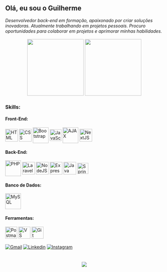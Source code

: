 ## Olá, eu sou o Guilherme
<i>
  Desenvolvedor back-end em formação, apaixonado por criar soluções inovadoras. Atualmente trabalhando em projetos pessoais. Procuro oportunidades para colaborar em projetos e aprimorar minhas habilidades.
</i>
<br>
<br>
<div align = "center">     
  <img height= "180em" src="https://github-readme-stats.vercel.app/api?username=guilherme0112&show_icons=true&theme=dark&include_all_commits=true&count_private=true"/>
  <img height= "180em" src="https://github-readme-stats.vercel.app/api/top-langs/?username=Guilherme0112&layout=compact&langs_count=7&theme=dark"/>     
</div>
<h3>Skills:</h3>
<div>
  <h4>Front-End:</h4>
    <img align="center" width="40" title="HTML" src="https://cdn.jsdelivr.net/gh/devicons/devicon@latest/icons/html5/html5-original.svg" />
    <img align="center" width="40" title="CSS"src="https://cdn.jsdelivr.net/gh/devicons/devicon@latest/icons/css3/css3-original.svg" />    
    <img align="center" width="50" title="Bootstrap" src="https://th.bing.com/th/id/R.7321a5c4e2a5df026a063e326b36bfe9?rik=WMGH49RNFxeF%2bQ&pid=ImgRaw&r=0" />    
    <img align="center" width="37" title="JavaScript" src="https://cdn.jsdelivr.net/gh/devicons/devicon@latest/icons/javascript/javascript-original.svg" />
    <img align="center" width="50" title="AJAX" src="https://upload.wikimedia.org/wikipedia/commons/thumb/a/a1/AJAX_logo_by_gengns.svg/1280px-AJAX_logo_by_gengns.svg.png" />
    <img align="center" width="40" title="NextJS" src="https://cdn.worldvectorlogo.com/logos/next-js.svg" />    
  <h4>Back-End:</h4>
    <img align="center" width="50" title="PHP" src="https://cdn.jsdelivr.net/gh/devicons/devicon@latest/icons/php/php-original.svg" />
    <img align="center" width="40" title="Laravel" src="https://cdn.jsdelivr.net/gh/devicons/devicon@latest/icons/laravel/laravel-original.svg" />
    <img align="center" width="40" title="NodeJS" src="https://cdn-icons-png.flaticon.com/512/5968/5968322.png" />
    <img align="center" width="40" title="Express JS" src="https://seekvectors.com/files/download/234b110fb32958f68f318e13c7a0610e.png" />
    <img align="center" width="40" title="Java" src="https://impactclient.net/img/java-icon.png" />    
    <img align="center" width="35" title="Spring" src="https://cdn.worldvectorlogo.com/logos/spring-3.svg" />   
</div>
<h4>Banco de Dados:</h4>
    <img align="center" width="50" title="MySQL" src="https://cdn.jsdelivr.net/gh/devicons/devicon@latest/icons/mysql/mysql-original-wordmark.svg" />
<h4>Ferramentas:</h4>
  <div>
    <img align="center" heigth="38" width="38" title="Postman" src="https://www.svgrepo.com/show/354202/postman-icon.svg" />    
    <img align="center" heigth="38" width="38" title="VS Code" src="https://code.visualstudio.com/assets/images/code-stable.png" />    
    <img align="center" heigth="38" width="38" title="Git" src="https://creazilla-store.fra1.digitaloceanspaces.com/icons/3253808/git-icon-icon-md.png" />    
  </div>
  <br>
<div>
  <a href="mailto:guimendesmen124@gmail.com" target="_blank"><img align="center" title="Gmail" src="https://img.shields.io/badge/Gmail-D14836?style=for-the-badge&logo=gmail&logoColor=white"></a>
  <a href="https://www.linkedin.com/in/guilherme-mendes-gomes/" target="_blank"><img align="center" title="Linkedin" src="https://img.shields.io/badge/LinkedIn-0077B5?style=for-the-badge&logo=linkedin&logoColor=white"></a>
  <a href="https://instagram.com/gui.espanhol_" target="_blank"><img align="center" title="Instagram" src="https://img.shields.io/badge/Instagram-E4405F?style=for-the-badge&logo=instagram&logoColor=white"></a>
</div>

<h1></h1>

<div align="center">
  <image src="https://readme-typing-svg.herokuapp.com?font=Iosevka&size=16&color=97a4e2&center=true&width=1000&height=45&lines=Quem+anda+na+integridade+anda+seguro,+quem+falseia+seus+caminhos+será+descoberto.+-+(Provérbio+10:9)">

</div>
